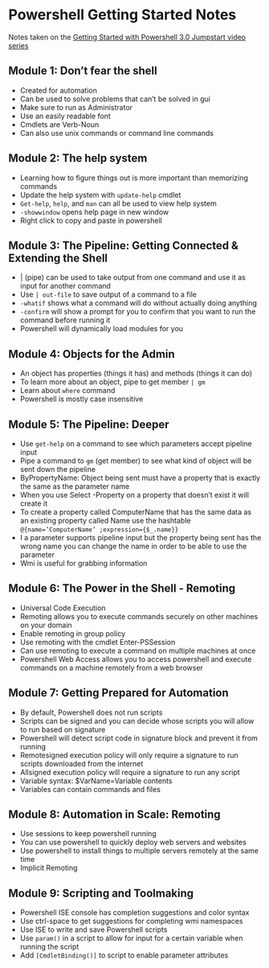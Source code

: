 # Powershell Getting Started Notes
Notes taken on the [Getting Started with Powershell 3.0 Jumpstart video series](https://channel9.msdn.com/Series/Getting-Started-with-Microsoft-PowerShell?l=r54IrOWy_2304984382)

## Module 1: Don’t fear the shell
- Created for automation
- Can be used to solve problems that can’t be solved in gui
- Make sure to run as Administrator
- Use an easily readable font
- Cmdlets are Verb-Noun
- Can also use unix commands or command line commands

## Module 2: The help system
- Learning how to figure things out is more important than memorizing commands
- Update the help system with `update-help` cmdlet
- `Get-help`, `help`, and `man` can all be used to view help system
- `-showwindow` opens help page in new window
- Right click to copy and paste in powershell

## Module 3: The Pipeline: Getting Connected & Extending the Shell
- | (pipe) can be used to take output from one command and use it as input for another command
- Use `| out-file` to save output of a command to a file
- `-whatif` shows what a command will do without actually doing anything
- `-confirm` will show a prompt for you to confirm that you want to run the command before running it
- Powershell will dynamically load modules for you

## Module 4: Objects for the Admin
- An object has properties (things it has) and methods (things it can do)
- To learn more about an object, pipe to get member `| gm`
- Learn about `where` command
- Powershell is mostly case insensitive

## Module 5: The Pipeline: Deeper
- Use `get-help` on a command to see which parameters accept pipeline input
- Pipe a command to `gm` (get member) to see what kind of object will be sent down the pipeline
- ByPropertyName: Object being sent must have a property that is exactly the same as the parameter name
- When you use Select -Property on a property that doesn’t exist it will create it
- To create a property called ComputerName that has the same data as an existing property called Name use the hashtable `@{name=’ComputerName’ ;expression={$_.name}}`
- I a parameter supports pipeline input but the property being sent has the wrong name you can change the name in order to be able to use the parameter
- Wmi is useful for grabbing information

## Module 6: The Power in the Shell - Remoting
- Universal Code Execution
- Remoting allows you to execute commands securely on other machines on your domain
- Enable remoting in group policy
- Use remoting with the cmdlet Enter-PSSession
- Can use remoting to execute a command on multiple machines at once
- Powershell Web Access allows you to access powershell and execute commands on a machine remotely from a web browser

## Module 7: Getting Prepared for Automation
- By default, Powershell does not run scripts
- Scripts can be signed and you can decide whose scripts you will allow to run based on signature
- Powershell will detect script code in signature block and prevent it from running
- Remotesigned execution policy will only require a signature to run scripts downloaded from the internet
- Allsigned execution policy will require a signature to run any script
- Variable syntax: $VarName=Variable contents
- Variables can contain commands and files

## Module 8: Automation in Scale: Remoting
- Use sessions to keep powershell running
- You can use powershell to quickly deploy web servers and websites
- Use powershell to install things to multiple servers remotely at the same time
- Implicit Remoting

## Module 9: Scripting and Toolmaking
- Powershell ISE console has completion suggestions and color syntax
- Use ctrl-space to get suggestions for completing wmi namespaces
- Use ISE to write and save Powershell scripts
- Use `param()` in a script to allow for input for a certain variable when running the script
- Add `[CmdletBinding()]` to script to enable parameter attributes